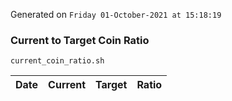 Generated on `Friday 01-October-2021 at 15:18:19`

### Current to Target Coin Ratio
`current_coin_ratio.sh`

Date|Current|Target|Ratio
---|---|---|---
